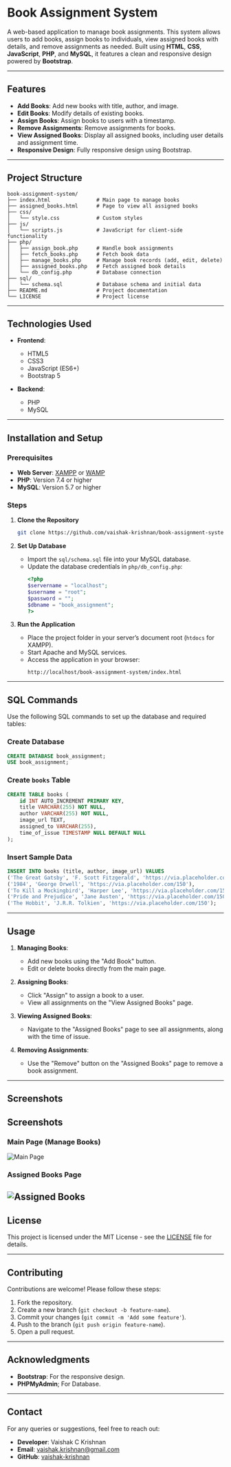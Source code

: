 
# Book Assignment System

A web-based application to manage book assignments. This system allows users to add books, assign books to individuals, view assigned books with details, and remove assignments as needed. Built using **HTML**, **CSS**, **JavaScript**, **PHP**, and **MySQL**, it features a clean and responsive design powered by **Bootstrap**.

---

## Features

- **Add Books**: Add new books with title, author, and image.
- **Edit Books**: Modify details of existing books.
- **Assign Books**: Assign books to users with a timestamp.
- **Remove Assignments**: Remove assignments for books.
- **View Assigned Books**: Display all assigned books, including user details and assignment time.
- **Responsive Design**: Fully responsive design using Bootstrap.

---

## Project Structure

```
book-assignment-system/
├── index.html               # Main page to manage books
├── assigned_books.html      # Page to view all assigned books
├── css/
│   └── style.css            # Custom styles
├── js/
│   └── scripts.js           # JavaScript for client-side functionality
├── php/
│   ├── assign_book.php      # Handle book assignments
│   ├── fetch_books.php      # Fetch book data
│   ├── manage_books.php     # Manage book records (add, edit, delete)
│   ├── assigned_books.php   # Fetch assigned book details
│   └── db_config.php        # Database connection
├── sql/
│   └── schema.sql           # Database schema and initial data
├── README.md                # Project documentation
└── LICENSE                  # Project license
```

---

## Technologies Used

- **Frontend**:
  - HTML5
  - CSS3
  - JavaScript (ES6+)
  - Bootstrap 5

- **Backend**:
  - PHP
  - MySQL

---

## Installation and Setup

### Prerequisites

- **Web Server**: [XAMPP](https://www.apachefriends.org/index.html) or [WAMP](https://www.wampserver.com/)
- **PHP**: Version 7.4 or higher
- **MySQL**: Version 5.7 or higher

### Steps

1. **Clone the Repository**
   ```bash
   git clone https://github.com/vaishak-krishnan/book-assignment-system.git
   ```

2. **Set Up Database**
   - Import the `sql/schema.sql` file into your MySQL database.
   - Update the database credentials in `php/db_config.php`:
     ```php
     <?php
     $servername = "localhost";
     $username = "root";
     $password = "";
     $dbname = "book_assignment";
     ?>
     ```

3. **Run the Application**
   - Place the project folder in your server’s document root (`htdocs` for XAMPP).
   - Start Apache and MySQL services.
   - Access the application in your browser:
     ```
     http://localhost/book-assignment-system/index.html
     ```

---

## SQL Commands

Use the following SQL commands to set up the database and required tables:

### Create Database
```sql
CREATE DATABASE book_assignment;
USE book_assignment;
```

### Create `books` Table
```sql
CREATE TABLE books (
    id INT AUTO_INCREMENT PRIMARY KEY,
    title VARCHAR(255) NOT NULL,
    author VARCHAR(255) NOT NULL,
    image_url TEXT,
    assigned_to VARCHAR(255),
    time_of_issue TIMESTAMP NULL DEFAULT NULL
);
```

### Insert Sample Data
```sql
INSERT INTO books (title, author, image_url) VALUES
('The Great Gatsby', 'F. Scott Fitzgerald', 'https://via.placeholder.com/150'),
('1984', 'George Orwell', 'https://via.placeholder.com/150'),
('To Kill a Mockingbird', 'Harper Lee', 'https://via.placeholder.com/150'),
('Pride and Prejudice', 'Jane Austen', 'https://via.placeholder.com/150'),
('The Hobbit', 'J.R.R. Tolkien', 'https://via.placeholder.com/150');
```

---

## Usage

1. **Managing Books**:
   - Add new books using the "Add Book" button.
   - Edit or delete books directly from the main page.

2. **Assigning Books**:
   - Click "Assign" to assign a book to a user.
   - View all assignments on the "View Assigned Books" page.

3. **Viewing Assigned Books**:
   - Navigate to the "Assigned Books" page to see all assignments, along with the time of issue.

4. **Removing Assignments**:
   - Use the "Remove" button on the "Assigned Books" page to remove a book assignment.

---

## Screenshots

## Screenshots

### Main Page (Manage Books)
![Main Page](screenshots/main_page.jpg)

### Assigned Books Page
![Assigned Books](screenshots/Assigned_books.jpg)
---

## License

This project is licensed under the MIT License - see the [LICENSE](LICENSE) file for details.

---

## Contributing

Contributions are welcome! Please follow these steps:

1. Fork the repository.
2. Create a new branch (`git checkout -b feature-name`).
3. Commit your changes (`git commit -m 'Add some feature'`).
4. Push to the branch (`git push origin feature-name`).
5. Open a pull request.

---

## Acknowledgments

- **Bootstrap**: For the responsive design.
- **PHPMyAdmin**; For Database.
---

## Contact

For any queries or suggestions, feel free to reach out:

- **Developer**: Vaishak C Krishnan
- **Email**: vaishak.krishnan@gmail.com
- **GitHub**: [vaishak-krishnan](https://github.com/vaishak-krishnan)


